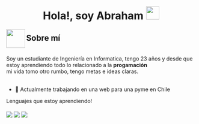 
<h1 align="center">Hola!, soy Abraham <img src="https://media.giphy.com/media/hvRJCLFzcasrR4ia7z/giphy.gif" width="35"></h1>

<img align="left" src = "https://user-images.githubusercontent.com/63050133/156777293-72a6e681-2582-4a9d-ad92-09d1181d47c7.gif" width = 50px height=50px>
<h2 align="left" font-weight="bold">Sobre mí</h2>  
<br>
Soy un estudiante de Ingeniería en Informatica, tengo 23 años y desde que estoy aprendiendo todo lo relacionado a la <b>progamación</b><br>
mi vida tomo otro rumbo, tengo metas e ideas claras.
<br>
<br>
<ul>
  <li>🔭 Actualmente trabajando en una web para una pyme en Chile</li>
</ul>
Lenguajes que estoy aprendiendo! 
<h4>  </h4>
<span> 
  <img src="https://img.shields.io/badge/HTML5-E34F26?style=for-the-badge&logo=html5&logoColor=white">
  <img src="https://img.shields.io/badge/CSS3-1572B6?style=for-the-badge&logo=css3&logoColor=white">
  <img src="https://img.shields.io/badge/JavaScript-F7DF1E?style=for-the-badge&logo=javascript&logoColor=black">
</span>






